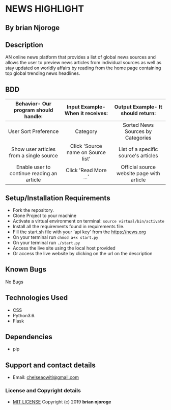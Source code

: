 # NEWS  HIGHLIGHT
## By **brian Njoroge**
## Description
 AN online news platform that provides a list of global news sources and allows the user to preview news articles from individual sources as well as stay updated on worldly affairs by reading from the home page containing top global trending news headlines.
## BDD
| Behavior- Our program should handle: | Input Example- When it receives: | Output Example- It should return: |
| :-------------: | :-------------: | :-------------: |
| User Sort Preference | Category | Sorted News Sources by Categories |
| Show user articles from a single source | Click 'Source name on Source list' | List of a specific source's articles |
| Enable user to continue reading an article | Click 'Read More ...' | Official source website page with article |
## Setup/Installation Requirements
* Fork the repository.
* Clone Project to your machine
* Activate a virtual environment on terminal:
```source virtual/bin/activate```
* Install all the requirements found in requirements file.
* Fill the start.sh file with your 'api key' from the <https://news.org>
* On your terminal run
```chmod a+x start.py```
* On your terminal run
 ```./start.py```
* Access the live site using the local host provided
* Or access the live website by clicking on the url on the description

## Known Bugs
No Bugs
## Technologies Used
* CSS
* Python3.6.
* Flask
## Dependencies
* pip
## Support and contact details
* Email: chelseaowiti@gmail.com
### License and Copyright details
* [MIT LICENSE](LICENSE)
Copyright (c) 2019 **brian njoroge**